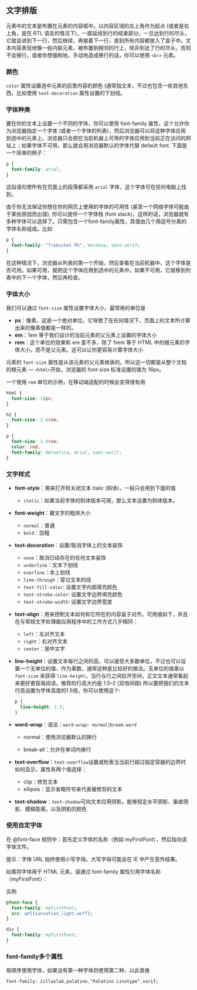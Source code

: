 ## 文字排版

元素中的文本是布置在元素的内容框中。以内容区域的左上角作为起点 (或者是右上角，是在 RTL 语言的情况下)，一直延续到行的结束部分。一旦达到行的尽头，它就会进到下一行，然后继续，再接着下一行，直到所有内容都放入了盒子中。文本内容表现地像一些内联元素，被布置到相邻的行上，除非到达了行的尽头，否则不会换行，或者你想强制地，手动地造成换行的话，你可以使用 `<br>` 元素。

### 颜色

`color` 属性设置选中元素的前景内容的颜色 (通常指文本，不过也包含一些其他东西，比如使用 `text-decoration` 属性设置的下划线。

### 字体种类

要在你的文本上设置一个不同的字体，你可以使用 font-family  属性，这个允许你为浏览器指定一个字体 (或者一个字体的列表)，然后浏览器可以将这种字体应用到选中的元素上。浏览器只会把在当前机器上可用的字体应用到当前正在访问的网站上；如果字体不可用，那么就会用浏览器默认的字体代替 default font. 下面是一个简单的例子：

```css
p {
  font-family: arial;
}
```

这段语句使所有在页面上的段落都采用 `arial` 字体，这个字体可在任何电脑上找到。

由于你无法保证你想在你的网页上使用的字体的可用性 (甚至一个网络字体可能由于某些原因而出错), 你可以提供一个字体栈 (font stack)，这样的话，浏览器就有多种字体可以选择了。只需包含一个font-family属性，其值由几个用逗号分离的字体名称组成。比如

```css
p {
  font-family: "Trebuchet MS", Verdana, sans-serif;
}
```

在这种情况下，浏览器从列表的第一个开始，然后查看在当前机器中，这个字体是否可用。如果可用，就把这个字体应用到选中的元素中。如果不可用，它就移到列表中的下一个字体，然后再检查。

### 字体大小

我们可以通过 `font-size` 属性设置字体大小，最常用的单位是

- **px**：像素，这是一个绝对单位，它导致了在任何情况下，页面上的文本所计算出来的像素值都是一样的。
- **em**：1em 等于我们设计的当前元素的父元素上设置的字体大小
- **rem**：这个单位的效果和 em 差不多，除了 1rem 等于 HTML 中的根元素的字体大小，而不是父元素。这可以让你更容易计算字体大小

元素的 `font-size` 属性是从该元素的父元素继承的。所以这一切都是从整个文档的根元素 — `<html>`开始，浏览器的 font-size 标准设置的值为 16px。

一个使用 `rem` 单位的示例，在移动端适配的时候会变得很有用

```css
html {
  font-size: 10px;
}

h1 {
  font-size: 2.6rem;
}

p {
  font-size: 1.4rem;
  color: red;
  font-family: Helvetica, Arial, sans-serif;
}
```

### 文字样式

- **font-style**：用来打开和关闭文本 italic (斜体)，一般只会用到下面的值

  - `italic`：如果当前字体的斜体版本可用，那么文本设置为斜体版本。

- **font-weight**：置文字的粗体大小

  - `normal`：普通
  - `bold`：加粗

- **text-decoration**：设置/取消字体上的文本装饰

  - `none`：取消已经存在的任何文本装饰
  - `underline`：文本下划线
  - `overline`：本上划线
  - `line-through`：穿过文本的线
  - `text-fill-color`: 设置文字内部填充颜色
  - `text-stroke-color`: 设置文字边界填充颜色
  - `text-stroke-width`: 设置文字边界宽度

- **text-align**：用来控制文本如何和它所在的内容盒子对齐。可用值如下，并且在与常规文字处理器应用程序中的工作方式几乎相同：

  - `left`：左对齐文本
  - `right`：右对齐文本
  - `center`：居中文字

- **line-height**：设置文本每行之间的高，可以接受大多数单位，不过也可以设置一个无单位的值，作为乘数，通常这种是比较好的做法。无单位的值乘以 `font-size` 来获得 `line-height`。当行与行之间拉开空间，正文文本通常看起来更好更容易阅读。推荐的行高大约是 1.5–2 (双倍间距) 所以要把我们的文本行高设置为字体高度的1.5倍，你可以使用这个:

  ```css
  p {
    line-height: 1.5;
  }
  ```

- **word-wrap**：语法：`word-wrap: normal|break-word`

  - normal：使用浏览器默认的换行

  - break-all：允许在单词内换行

- **text-overflow**：`text-overflow`设置或检索当当前行超过指定容器的边界时如何显示，属性有两个值选择：

  - clip：修剪文本
  - ellipsis：显示省略符号来代表被修剪的文本

- **text-shadow**：`text-shadow`可向文本应用阴影。能够规定水平阴影、垂直阴影、模糊距离，以及阴影的颜色

### 使用自定字体

在 @font-face 规则中：首先定义字体的名称（例如 myFirstFont），然后指向该字体文件。

提示：字体 URL 始终使用小写字母。大写字母可能会在 IE 中产生意外结果。

如需将字体用于 HTML 元素，请通过 font-family 属性引用字体名称（myFirstFont）：

实例

```css
@font-face {
  font-family: myFirstFont;
  src: url(sansation_light.woff);
}

div {
  font-family: myFirstFont;
}
```

### font-family多个属性

按顺序使用字体，如果没有第一种字体则使用第二种，以此类推

```css
font-family: zillaslab,palatino,"Palatino Linotype",serif;
```
